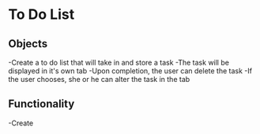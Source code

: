 # To Do List

## Objects 
-Create a to do list that will take in and store a task
-The task will be displayed in it's own tab
-Upon completion, the user can delete the task
-If the user chooses, she or he can alter the task in the tab


## Functionality 
-Create 